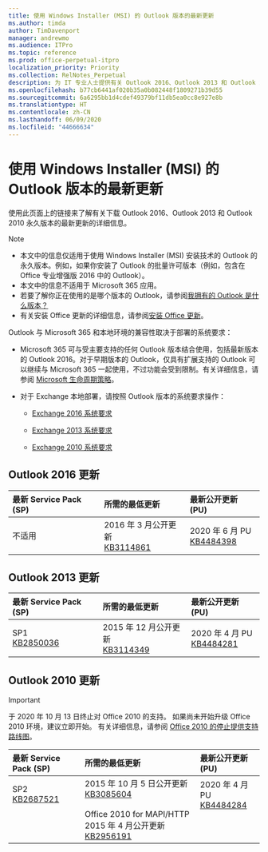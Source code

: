 ```yaml
---
title: 使用 Windows Installer (MSI) 的 Outlook 版本的最新更新
ms.author: timda
author: TimDavenport
manager: andrewmo
ms.audience: ITPro
ms.topic: reference
ms.prod: office-perpetual-itpro
localization_priority: Priority
ms.collection: RelNotes_Perpetual
description: 为 IT 专业人士提供有关 Outlook 2016、Outlook 2013 和 Outlook 2010 永久版本的最新更新信息的链接
ms.openlocfilehash: b77cb6441af020b35a0b082448f1809271b39d55
ms.sourcegitcommit: 6a6295bb1d4cdef49379bf11db5ea0cc8e927e8b
ms.translationtype: HT
ms.contentlocale: zh-CN
ms.lasthandoff: 06/09/2020
ms.locfileid: "44666634"
---
```

# <a name="latest-updates-for-versions-of-outlook-that-use-windows-installer-msi"></a>使用 Windows Installer (MSI) 的 Outlook 版本的最新更新

使用此页面上的链接来了解有关下载 Outlook 2016、Outlook 2013 和 Outlook 2010 永久版本的最新更新的详细信息。
  
> [!NOTE]
> - 本文中的信息仅适用于使用 Windows Installer (MSI) 安装技术的 Outlook 的永久版本。例如，如果你安装了 Outlook 的批量许可版本（例如，包含在 Office 专业增强版 2016 中的 Outlook）。
> - 本文中的信息不适用于 Microsoft 365 应用。
> - 若要了解你正在使用的是哪个版本的 Outlook，请参阅[我拥有的 Outlook 是什么版本？](https://support.office.com/article/b3a9568c-edb5-42b9-9825-d48d82b2257c)
> - 有关安装 Office 更新的详细信息，请参阅[安装 Office 更新](https://support.office.com/article/2ab296f3-7f03-43a2-8e50-46de917611c5)。 
  
Outlook 与 Microsoft 365 和本地环境的兼容性取决于部署的系统要求：
  
- Microsoft 365 可与受主要支持的任何 Outlook 版本结合使用，包括最新版本的 Outlook 2016。对于早期版本的 Outlook，仅具有扩展支持的 Outlook 可以继续与 Microsoft 365 一起使用，不过功能会受到限制。有关详细信息，请参阅 [Microsoft 生命周期策略](https://support.microsoft.com/lifecycle)。
    
- 对于 Exchange 本地部署，请按照 Outlook 版本的系统要求操作：
    
  - [Exchange 2016 系统要求](https://docs.microsoft.com/Exchange/plan-and-deploy/system-requirements)
    
  - [Exchange 2013 系统要求](https://docs.microsoft.com/exchange/exchange-2013-system-requirements-exchange-2013-help)
    
  - [Exchange 2010 系统要求](https://docs.microsoft.com/previous-versions/office/exchange-server-2010/aa996719(v=exchg.141))

   
## <a name="outlook-2016-updates"></a>Outlook 2016 更新

|**最新 Service Pack (SP)**|**所需的最低更新**|**最新公开更新 (PU)**|
|:-----|:-----|:-----|
|不适用  <br/> |2016 年 3 月公开更新 <br/>[KB3114861](https://support.microsoft.com/help/3114861) <br/> |2020 年 6 月 PU <br/>[KB4484398](https://support.microsoft.com/help/4484398) 

## <a name="outlook-2013-updates"></a>Outlook 2013 更新

|**最新 Service Pack (SP)**|**所需的最低更新**|**最新公开更新 (PU)**|
|:-----|:-----|:-----|
|SP1  <br/>[KB2850036](https://go.microsoft.com/fwlink/p/?LinkId=512538) <br/> |2015 年 12 月公开更新 <br/>[KB3114349](https://support.microsoft.com/kb/3114349) <br/> |2020 年 4 月 PU <br/>[KB4484281](https://support.microsoft.com/help/4484281)  |
   
## <a name="outlook-2010-updates"></a>Outlook 2010 更新
> [!IMPORTANT]
于 2020 年 10 月 13 日终止对 Office 2010 的支持。 如果尚未开始升级 Office 2010 环境，建议立即开始。 有关详细信息，请参阅 [Office 2010 的停止提供支持路线图](https://docs.microsoft.com/DeployOffice/office-2010-end-support-roadmap)。

|**最新 Service Pack (SP)**|**所需的最低更新**|**最新公开更新 (PU)**|
|:-----|:-----|:-----|
|SP2 <br/>[KB2687521](https://go.microsoft.com/fwlink/p/?LinkId=512542) <br><br><br><br/> |2015 年 10 月 5 日公开更新 <br/> [KB3085604](https://support.microsoft.com/kb/3085604) <br/><br/>  Office 2010 for MAPI/HTTP 2015 年 4 月公开更新 <br/> [KB2956191](https://support.microsoft.com/help/2956191/april-14-2015-update-for-office-2010-kb2956191) <br/> |2020 年 4 月 PU <br/>[KB4484284](https://support.microsoft.com/help/4484284) <br><br><br><br/>|
   

